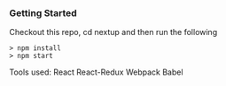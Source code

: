 ### Getting Started

Checkout this repo, cd nextup and then run the following
```
> npm install 
> npm start
```

Tools used:
React
React-Redux
Webpack
Babel
